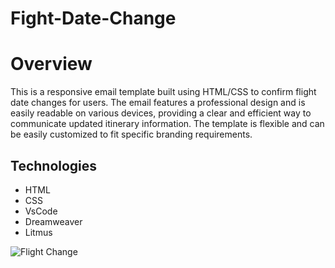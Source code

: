# Fight-Date-Change

<h1>Overview</h1>

<p>This is a responsive email template built using HTML/CSS to confirm flight date changes for users. The email features a professional design and is easily readable on various devices, providing a clear and efficient way to communicate updated itinerary information. The template is flexible and can be easily customized to fit specific branding requirements.</p>

<h2>Technologies</h2>
<ul>
<li>HTML</li>
<li>CSS</li>
<li>VsCode</li>
<li>Dreamweaver</li>
<li>Litmus</li>
</ul>

![Flight Change](https://i.imgur.com/WlT9IUQ.png)
